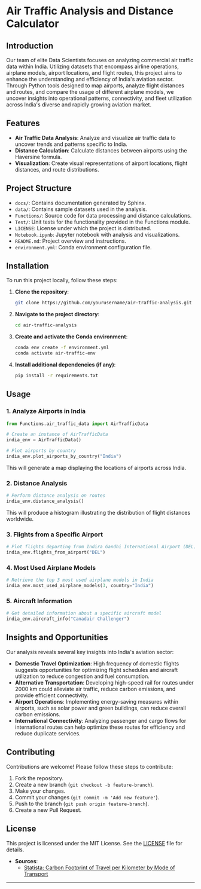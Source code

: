 # Air Traffic Analysis and Distance Calculator

## Introduction

Our team of elite Data Scientists focuses on analyzing commercial air traffic data within India. Utilizing datasets that encompass airline operations, airplane models, airport locations, and flight routes, this project aims to enhance the understanding and efficiency of India's aviation sector. Through Python tools designed to map airports, analyze flight distances and routes, and compare the usage of different airplane models, we uncover insights into operational patterns, connectivity, and fleet utilization across India's diverse and rapidly growing aviation market.

## Features

- **Air Traffic Data Analysis**: Analyze and visualize air traffic data to uncover trends and patterns specific to India.
- **Distance Calculation**: Calculate distances between airports using the Haversine formula.
- **Visualization**: Create visual representations of airport locations, flight distances, and route distributions.

## Project Structure

- `docs/`: Contains documentation generated by Sphinx.
- `data/`: Contains sample datasets used in the analysis.
- `Functions/`: Source code for data processing and distance calculations.
- `Test/`: Unit tests for the functionality provided in the Functions module.
- `LICENSE`: License under which the project is distributed.
- `Notebook.ipynb`: Jupyter notebook with analysis and visualizations.
- `README.md`: Project overview and instructions.
- `environment.yml`: Conda environment configuration file.

## Installation

To run this project locally, follow these steps:

1. **Clone the repository**:
    ```sh
    git clone https://github.com/yourusername/air-traffic-analysis.git
    ```

2. **Navigate to the project directory**:
    ```sh
    cd air-traffic-analysis
    ```

3. **Create and activate the Conda environment**:
    ```sh
    conda env create -f environment.yml
    conda activate air-traffic-env
    ```

4. **Install additional dependencies (if any)**:
    ```sh
    pip install -r requirements.txt
    ```

## Usage

### 1. Analyze Airports in India
```python
from Functions.air_traffic_data import AirTrafficData

# Create an instance of AirTrafficData
india_env = AirTrafficData()

# Plot airports by country
india_env.plot_airports_by_country("India")
```
This will generate a map displaying the locations of airports across India.

### 2. Distance Analysis
```python
# Perform distance analysis on routes
india_env.distance_analysis()
```
This will produce a histogram illustrating the distribution of flight distances worldwide.

### 3. Flights from a Specific Airport
```python
# Plot flights departing from Indira Gandhi International Airport (DEL)
india_env.flights_from_airport("DEL")
```

### 4. Most Used Airplane Models
```python
# Retrieve the top 3 most used airplane models in India
india_env.most_used_airplane_models(3, country="India")
```

### 5. Aircraft Information
```python
# Get detailed information about a specific aircraft model
india_env.aircraft_info("Canadair Challenger")
```

## Insights and Opportunities

Our analysis reveals several key insights into India's aviation sector:
- **Domestic Travel Optimization**: High frequency of domestic flights suggests opportunities for optimizing flight schedules and aircraft utilization to reduce congestion and fuel consumption.
- **Alternative Transportation**: Developing high-speed rail for routes under 2000 km could alleviate air traffic, reduce carbon emissions, and provide efficient connectivity.
- **Airport Operations**: Implementing energy-saving measures within airports, such as solar power and green buildings, can reduce overall carbon emissions.
- **International Connectivity**: Analyzing passenger and cargo flows for international routes can help optimize these routes for efficiency and reduce duplicate services.

## Contributing

Contributions are welcome! Please follow these steps to contribute:

1. Fork the repository.
2. Create a new branch (`git checkout -b feature-branch`).
3. Make your changes.
4. Commit your changes (`git commit -m 'Add new feature'`).
5. Push to the branch (`git push origin feature-branch`).
6. Create a new Pull Request.

## License

This project is licensed under the MIT License. See the [LICENSE](LICENSE) file for details.

- **Sources**: 
  - [Statista: Carbon Footprint of Travel per Kilometer by Mode of Transport](https://www.statista.com/statistics/1185559/carbon-footprint-of-travel-per-kilometer-by-mode-of-transport/#:~:text=The%20carbon%20footprint%20of%20a%20domestic%20flight%20)

---
